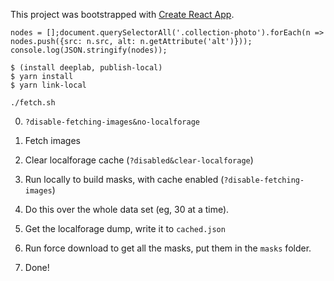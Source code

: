 This project was bootstrapped with [Create React App](https://github.com/facebook/create-react-app).

```
nodes = [];document.querySelectorAll('.collection-photo').forEach(n => nodes.push({src: n.src, alt: n.getAttribute('alt')})); console.log(JSON.stringify(nodes));
```

```
$ (install deeplab, publish-local)
$ yarn install
$ yarn link-local
```

```
./fetch.sh
```

0. `?disable-fetching-images&no-localforage`

1. Fetch images
1. Clear localforage cache (`?disabled&clear-localforage`)
2. Run locally to build masks, with cache enabled (`?disable-fetching-images`)
3. Do this over the whole data set (eg, 30 at a time).
4. Get the localforage dump, write it to `cached.json`
5. Run force download to get all the masks, put them in the `masks` folder.
6. Done!
